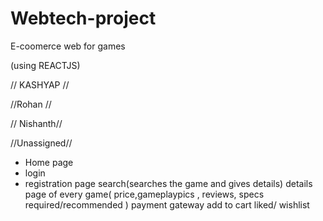 # Webtech-project
E-coomerce web for games

(using REACTJS)

// KASHYAP //

//Rohan //

// Nishanth//



//Unassigned//
- Home page
- login
- registration page
search(searches the game and gives details)
details page of every game( price,gameplaypics , reviews, specs required/recommended )
payment gateway
add to cart 
liked/ wishlist
